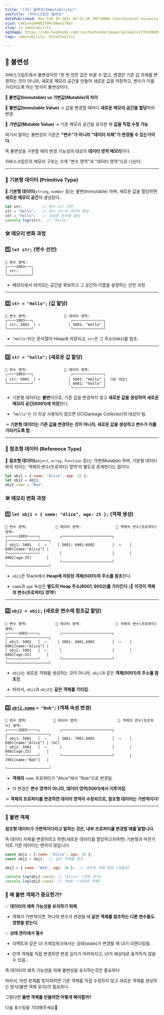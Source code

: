 ```yaml
---
title: "[JS] 불변성(Immutability)"
seoTitle: "자바스크립트 불변성"
datePublished: Mon Feb 10 2025 09:52:56 GMT+0000 (Coordinated Universal Time)
cuid: cm6yvkg94002f08l80wo17kk7
slug: js-immutability
ogImage: https://cdn.hashnode.com/res/hashnode/image/upload/v1739180691789/e8b9f25a-ffc2-4144-bc2b-bce7d59de03a.png
tags: immutability, 67ai67oa7isx

---
```


## **📌 불변성**

자바스크립트에서 불변성이란 "한 번 만든 값은 바꿀 수 없고, 변경은 기존 값 자체를 변경하는 것이 아니라, 새로운 메모리 공간을 만들어 새로운 값을 저장하고, 변수가 이를 가리키도록 하는 방식이 불변성이다.

**📌 불변값(Immutable) vs 가변값(Mutable)의 차이**

📍 **불변값(Immutable Value)** → 값을 변경할 때마다 **새로운 메모리 공간을 할당**하여 변경

📍 **가변값(Mutable Value)** → 기존 메모리 공간을 유지한 채 **값을 직접 수정 가능**

여기서 말하는 불변성이 기준은 **"변수"가 아니라 "데이터 자체"가 변경될 수 있는가이다.**

즉 불변성을 구분할 때의 변경 가능성의 대상의 **데이터 영역 메모리**이다.

자바스크립트의 메모리 구조는 크게 "변수 영역"과 "데이터 영역"으로 나뉜다.

---

### **📌 기본형 데이터 (Primitive Type)**

📍 **기본형 데이터(**`string`, `number` 등)는 불변(Immutable) 하며, 새로운 값을 할당하면 **새로운 메모리 공간**이 생성된다.

```jsx
let str;         // 변수 str 선언
str = "Hello";   // 변수 str에 데이터 할당
str = "hello";   // 새로운 문자열 할당
console.log(str);  // "hello"
```

### **🛠 메모리 변화 과정**

### **1️⃣** `let str;` (변수 선언)

```plaintext
📌 변수 영역:
┌────1003───┐
│ str:      │  
└───────────┘
```

* 메모리에서 비어있는 공간을 확보하고 그 공간의 이름을 설정하는 선언 과정
    

---

### **2️⃣** `str = "Hello";` (값 할당)

```plaintext
📌 변수 영역:                 📌 데이터 영역:
┌────1003───┐                 ┌──────────────┐
│ str: 5001  │ →             │ 5001: "Hello" │
└───────────┘                 └──────────────┘
```

* `"Hello"`라는 문자열이 Heap에 저장되고, `str`은 그 주소(`5001`)를 참조.
    

---

### **3️⃣** `str = "hello";` (새로운 값 할당)

```plaintext
📌 변수 영역:                 📌 데이터 영역:
┌────1003───┐                 ┌──────────────┐
│ str: 6001  │ →             │ 5001: "Hello" │  (GC 대상)
└───────────┘                │ 6001: "hello" │
                              └──────────────┘
```

* 기본형 데이터는 **불변**이므로, 기존 값을 변경하지 않고 **새로운 값을 생성하여 새로운 메모리 공간(6001)에 저장**한다.
    
* `"Hello"`는 더 이상 사용되지 않으면 GC(Garbage Collector)의 대상이 됨.
    

→ **기본형 데이터는 기존 값을 변경하는 것이 아니라, 새로운 값을 생성하고 변수가 이를 가리키도록 함.**

---

### **📌 참조형 데이터 (Reference Type)**

📍 **참조형 데이터(**`object`, `array`, `function` 등)는 가변(Mutable) 하며, 기본형 데이터와의 차이는 ‘객체의 변수(프로퍼티) 영역’이 별도로 존재한다는 점이다.

```jsx
let obj1 = { name: "Alice", age: 25 };
let obj2 = obj1;
obj2.name = "Bob";
```

### **🛠 메모리 변화 과정**

### **1️⃣** `let obj1 = { name: "Alice", age: 25 };` (객체 생성)

```plaintext
📌 변수 영역:             📌 데이터 영역:                📌 객체의 변수(프로퍼티) 영역:
┌─────1003─────┐         ┌───────────────────────┐        ┌───────────────────┐
│ obj1: 5001   │  →     │ 5001: 6001~6002        │  →    │ 6001[name:"Alice"] │
└──────────────┘         │                       │       │ 6002[age:25]       │
                         └───────────────────────┘        └───────────────────┘
```

* `obj1`은 Stack에서 **Heap에 저장된 객체(5001)의 주소를 참조**한다.
    
* `name`과 `age` 속성은 **별도의 Heap 주소(6001, 6002)를 가리킨다.**(📌 **이것이 객체의 변수(프로퍼티) 영역!**)
    

---

### **2️⃣** `obj2 = obj1;` (새로운 변수에 참조값 할당)

```plaintext
📌 변수 영역:             📌 데이터 영역:                📌 객체의 변수(프로퍼티) 영역:
┌─────1003─────┐         ┌───────────────────────┐        ┌───────────────────┐
│ obj1: 5001   │  →     │ 5001: 6001,6002        │  →    │ 6001[name:"Alice"] │
│ obj2: 5001   │  →      │                       │       │ 6002[age:25]       │
└──────────────┘         └───────────────────────┘        └───────────────────┘
```

* `obj2`는 새로운 객체를 생성하는 것이 아니라, `obj1`과 같은 **객체(5001)의 주소를 참조**함.
    
* 따라서, `obj1`과 `obj2`는 **같은 객체를 가리킴.**
    

---

### **3️⃣** [`obj2.name`](http://obj2.name) `= "Bob";` (객체 속성 변경)

```plaintext
📌 변수 영역:            📌 데이터 영역:                  📌 객체의 변수(프로퍼티) 영역:
┌─────1003─────┐         ┌───────────────────────┐        ┌───────────────────┐
│ obj1: 5001   │  →     │ 5001: 7001,6002        │  →    │ 6001[name:"Alice"] │ (GC)
│ obj2: 5001   │  →      │                       │       │ 6002[age:25]       │
└──────────────┘         └───────────────────────┘       │ 7001[name:"Bob"]   │
                                                          └───────────────────┘
```

* **객체의** `name` 프로퍼티가 "Alice"에서 "Bob"으로 변경됨.
    
* 이 변경은 **변수 영역이 아니라, 데이터 영역(5001)에서 이루어짐.**
    

→ **객체의 프로퍼티를 변경하면 데이터 영역이 수정되므로, 참조형 데이터는 가변적이다!**

---

### **📌 불변 객체**

**참조형 데이터가 가변적이다라고 말하는 것은, 내부 프로퍼티를 변경할 때를 말합니다.**

즉 데이터 자체를 변경하려고 하면(새로운 데이터를 할당하고자하면) 기본형과 마찬가지로 기존 데이터는 변하지 않습니다.

```jsx
const obj1 = { name: "Alice", age: 25 };
const obj2 = obj1;  // 같은 객체를 참조

obj2 = { name: "Bob", age: 30 };  // 새로운 객체 할당 (재할당)

console.log(obj1.name); // "Alice" (원본 유지)
console.log(obj2.name); // "Bob" (새로운 객체)
```

### **📌 왜 불변 객체가 중요한가?**

✅ **데이터의 예측 가능성을 유지하기 위해**

* 객체가 가변적이면, 하나의 변수가 변경될 때 **같은 객체를 참조하는 다른 변수들도 영향을 받는다.**
    

✅ **상태 관리에서 필수**

* 리액트와 같은 UI 프레임워크에서는 상태(state)가 변경될 때 UI가 리렌더링됨.
    
* 만약 객체를 직접 변경하면 변경 감지가 어려워지고, UI가 예상대로 동작하지 않을 수 있음.**.**
    

즉 데이터의 예측 가능성을 위해 불변성을 유지하는것은 중요하다

따라서, 이런 문제를 방지하려면 기존 객체를 직접 수정하지 않고 새로운 객체를 생성하는 방식(불변 객체 유지)이 필요하다.

그렇다면 **불변 객체를 만들려면 어떻게 해야할까?**

다음 포스팅을 기대해주세요🚀